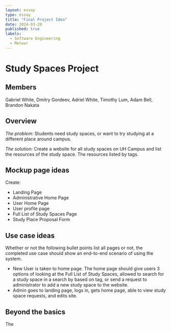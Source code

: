 ```yaml
---
layout: essay
type: essay
title: "Final Project Idea"
date: 2024-03-28
published: true
labels:
  - Software Engineering
  - Meteor
---
```


# Study Spaces Project

## Members
Gabriel White, Dmitry Gordeev, Adriel White, Timothy Lum, Adam Bell, Brandon Nakata

## Overview

<p><i>The problem:</i> Students need study spaces, or want to try studying at a different place around campus.</p>

<p><i>The solution:</i> Create a website for all study spaces on UH Campus and list the resources of the study space. The resources listed by tags.</p>

## Mockup page ideas
<p>Create:</p>
<ul>
  <li>Landing Page</li>
  <li>Administrative Home Page</li>
  <li>User Home Page</li>
  <li>User profile page</li>
  <li>Full List of Study Spaces Page</li>
  <li>Study Place Proposal Form</li>
</ul>


## Use case ideas
<p>Whether or not the following bullet points list all pages or not, the completed use case should show an end-to-end scenario of using the system.</p>
<ul>
  <li>New User is taken to home page. The home page should give users 3 options of looking at the Full List of Study Spaces, allowed to search for a study space in a search by based on tag, or send a request to administrator to add a new study space to the website.</li> 
  <li>Admin goes to landing page, logs in, gets home page, able to view study space requests, and edits site.</li>
</ul>


## Beyond the basics

<p>The </p>


